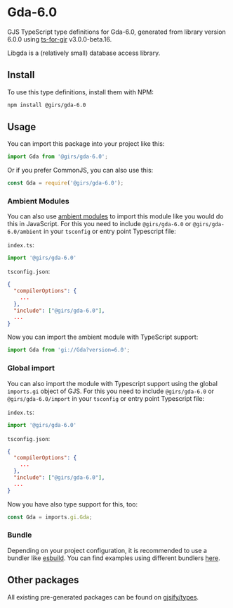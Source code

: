 
# Gda-6.0

GJS TypeScript type definitions for Gda-6.0, generated from library version 6.0.0 using [ts-for-gir](https://github.com/gjsify/ts-for-gir) v3.0.0-beta.16.

Libgda is a (relatively small) database access library.

## Install

To use this type definitions, install them with NPM:
```bash
npm install @girs/gda-6.0
```

## Usage

You can import this package into your project like this:
```ts
import Gda from '@girs/gda-6.0';
```

Or if you prefer CommonJS, you can also use this:
```ts
const Gda = require('@girs/gda-6.0');
```

### Ambient Modules

You can also use [ambient modules](https://github.com/gjsify/ts-for-gir/tree/main/packages/cli#ambient-modules) to import this module like you would do this in JavaScript.
For this you need to include `@girs/gda-6.0` or `@girs/gda-6.0/ambient` in your `tsconfig` or entry point Typescript file:

`index.ts`:
```ts
import '@girs/gda-6.0'
```

`tsconfig.json`:
```json
{
  "compilerOptions": {
    ...
  },
  "include": ["@girs/gda-6.0"],
  ...
}
```

Now you can import the ambient module with TypeScript support: 

```ts
import Gda from 'gi://Gda?version=6.0';
```


### Global import

You can also import the module with Typescript support using the global `imports.gi` object of GJS.
For this you need to include `@girs/gda-6.0` or `@girs/gda-6.0/import` in your `tsconfig` or entry point Typescript file:

`index.ts`:
```ts
import '@girs/gda-6.0'
```

`tsconfig.json`:
```json
{
  "compilerOptions": {
    ...
  },
  "include": ["@girs/gda-6.0"],
  ...
}
```

Now you have also type support for this, too:

```ts
const Gda = imports.gi.Gda;
```

### Bundle

Depending on your project configuration, it is recommended to use a bundler like [esbuild](https://esbuild.github.io/). You can find examples using different bundlers [here](https://github.com/gjsify/ts-for-gir/tree/main/examples).

## Other packages

All existing pre-generated packages can be found on [gjsify/types](https://github.com/gjsify/types).

